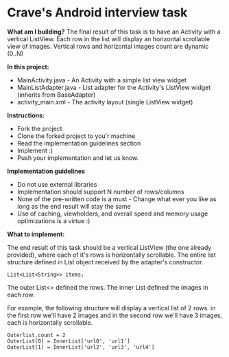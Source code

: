 # Crave's Android interview task

**What am I building?**
The final result of this task is to have an Activity with a vertical ListView.
Each row in the list will display an horizontal scrollable view of images.
Vertical rows and horizontal images count are dynamic (0..N)

**In this project:**
  - MainActivity.java - An Activity with a simple list view widget
  - MainListAdapter.java - List adapter for the Activity's ListView widget (inherits from BaseAdapter)
  - activity_main.xml - The activity layout (single ListView widget)

**Instructions:**
  - Fork the project
  - Clone the forked project to you'r machine
  - Read the implementation guidelines section
  - Implement :)
  - Push your implementation and let us know.

**Implementation guidelines**
- Do not use external libraries
- Implementation should support N number of rows/columns
- None of the pre-written code is a must - Change what ever you like as long as the end result will stay the same
- Use of caching, viewholders, and overall speed and memory usage optimizations is a virtue :)

**What to implement:**

The end result of this task should be a vertical ListView (the one already provided), where each of it's rows is horizontally
scrollable.
The entire list structure defined in List object received by the adapter's constructor.

    List<List<String>> items;

The outer List<> defined the rows.
The inner List<String> defined the images in each row.

For example, the following structure will display a vertical list of 2 rows. in the first row we'll have 2 images and in the
second row we'll have 3 images, each is horizontally scrollable.

    Outerlist.count = 2
    OuterList[0] = InnerList['url0', 'url1']
    OuterList[1] = InnerList['url2', 'url3', 'url4']





